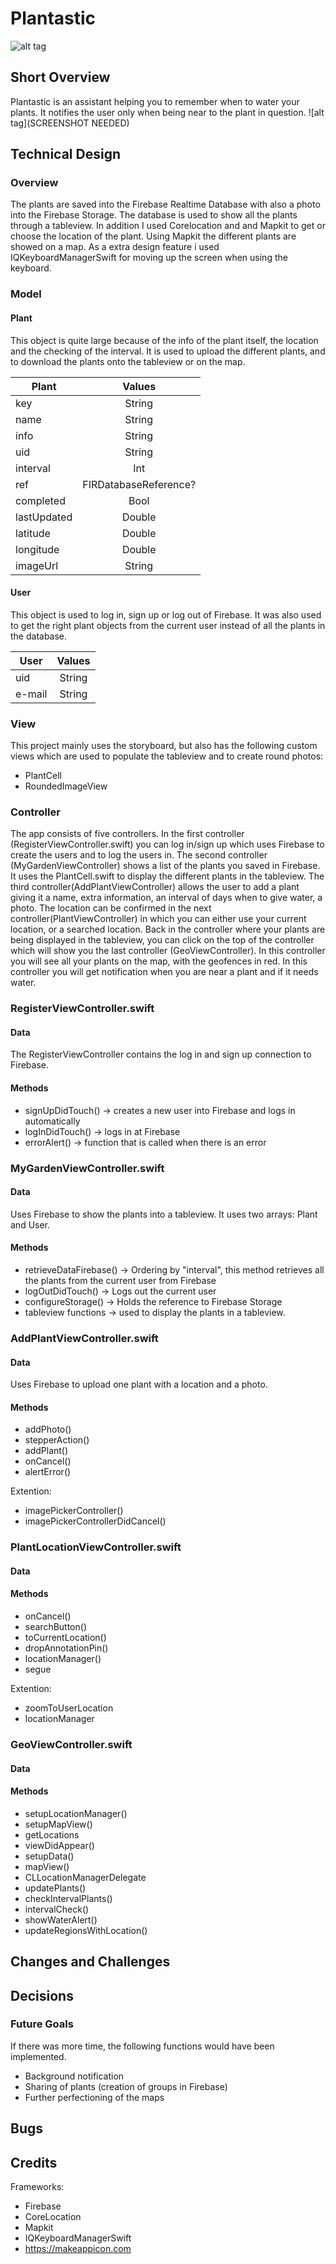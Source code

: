 # Plantastic
![alt tag](https://github.com/barbaraboeters-project/blob/master/doc/iTunesArtwork@1x.png)

## Short Overview
Plantastic is an assistant helping you to remember when to water your plants. It notifies the user only when being near to the plant in question. 
![alt tag](SCREENSHOT NEEDED)

## Technical Design

### Overview

The plants are saved into the Firebase Realtime Database with also a photo into the Firebase Storage. The database is used to show all the plants through a tableview. In addition I used Corelocation and and Mapkit to get or choose the location of the plant. Using Mapkit the different plants are showed on a map. As a extra design feature i used IQKeyboardManagerSwift for moving up the screen when using the keyboard. 

### Model
#### Plant
This object is quite large because of the info of the plant itself, the location and the checking of the interval. It is used to upload the different plants, and to download the plants onto the tableview or on the map. 

| Plant         | Values        |
| ------------- |:-------------:|
| key      | String |
| name      | String      |
| info | String      |
| uid | String |
| interval | Int |
| ref | FIRDatabaseReference? |
| completed | Bool |
| lastUpdated | Double |
| latitude | Double |
| longitude | Double |
| imageUrl | String |

#### User
This object is used to log in, sign up or log out of Firebase. It was also used to get the right plant objects from the current user instead of all the plants in the database. 

| User         | Values        |
| ------------- |:-------------:|
| uid | String |
| e-mail | String |

### View
This project mainly uses the storyboard, but also has the following custom views which are used to populate the tableview and to create round photos:
- PlantCell
- RoundedImageView

### Controller
The app consists of five controllers. In the first controller (RegisterViewController.swift) you can log in/sign up which uses Firebase to create the users and to log the users in. The second controller (MyGardenViewController) shows a list of the plants you saved in Firebase. It uses the PlantCell.swift to display the different plants in the tableview. The third controller(AddPlantViewController) allows the user to add a plant giving it a name, extra information, an interval of days when to give water, a photo. The location can be confirmed in the next controller(PlantViewController) in which you can either use your current location, or a searched location. Back in the controller where your plants are being displayed in the tableview, you can click on the top of the controller which will show you the last controller (GeoViewController). In this controller you will see all your plants on the map, with the geofences in red. In this controller you will get notification when you are near a plant and if it needs water. 

### RegisterViewController.swift
#### Data
The RegisterViewController contains the log in and sign up connection to Firebase. 

#### Methods
- signUpDidTouch() -> creates a new user into Firebase and logs in automatically
- logInDidTouch() -> logs in at Firebase
- errorAlert() -> function that is called when there is an error

### MyGardenViewController.swift
#### Data
Uses Firebase to show the plants into a tableview. It uses two arrays: Plant and User. 

#### Methods
- retrieveDataFirebase() -> Ordering by "interval", this method retrieves all the plants from the current user from Firebase
- logOutDidTouch() -> Logs out the current user
- configureStorage() -> Holds the reference to Firebase Storage
- tableview functions -> used to display the plants in a tableview.

### AddPlantViewController.swift
#### Data
Uses Firebase to upload one plant with a location and a photo. 

#### Methods
- addPhoto()
- stepperAction()
- addPlant()
- onCancel()
- alertError()

Extention:
- imagePickerController()
- imagePickerControllerDidCancel()

### PlantLocationViewController.swift
#### Data

#### Methods
- onCancel()
- searchButton()
- toCurrentLocation()
- dropAnnotationPin()
- locationManager()
- segue

Extention:
- zoomToUserLocation
- locationManager

### GeoViewController.swift
#### Data

#### Methods
- setupLocationManager()
- setupMapView()
- getLocations
- viewDidAppear()
- setupData()
- mapView()
- CLLocationManagerDelegate
- updatePlants()
- checkIntervalPlants()
- intervalCheck()
- showWaterAlert()
- updateRegionsWithLocation()

## Changes and Challenges

## Decisions

### Future Goals
If there was more time, the following functions would have been implemented. 
- Background notification
- Sharing of plants (creation of groups in Firebase)
- Further perfectioning of the maps

## Bugs

## Credits
Frameworks:
- Firebase
- CoreLocation
- Mapkit
- IQKeyboardManagerSwift
- https://makeappicon.com

